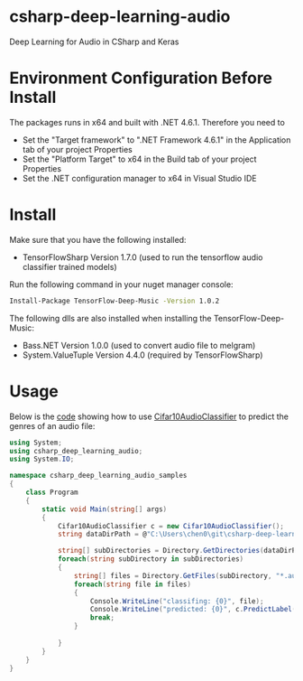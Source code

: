 # csharp-deep-learning-audio

Deep Learning for Audio in CSharp and Keras

# Environment Configuration Before Install 

The packages runs in x64 and built with .NET 4.6.1. Therefore you need to 

* Set the "Target framework" to ".NET Framework 4.6.1" in the Application tab of your project Properties
* Set the "Platform Target" to x64 in the Build tab of your project Properties
* Set the .NET configuration manager to x64 in Visual Studio IDE


# Install

Make sure that you have the following installed:

* TensorFlowSharp Version 1.7.0 (used to run the tensorflow audio classifier trained models)

Run the following command in your nuget manager console:

```bash
Install-Package TensorFlow-Deep-Music -Version 1.0.2
```

The following dlls are also installed when installing the TensorFlow-Deep-Music:

* Bass.NET Version 1.0.0 (used to convert audio file to melgram)
* System.ValueTuple Version 4.4.0 (required by TensorFlowSharp)

# Usage

Below is the [code](csharp-deep-learning-audio-samples/Program.cs) showing how to use [Cifar10AudioClassifier](csharp-deep-learning-audio/Cifar10AudioClassifier.cs)
 to predict the genres of an audio file:

```cs
using System;
using csharp_deep_learning_audio;
using System.IO;

namespace csharp_deep_learning_audio_samples
{
    class Program
    {
        static void Main(string[] args)
        {
            Cifar10AudioClassifier c = new Cifar10AudioClassifier();
            string dataDirPath = @"C:\Users\chen0\git\csharp-deep-learning-audio\gtzan\genres";

            string[] subDirectories = Directory.GetDirectories(dataDirPath);
            foreach(string subDirectory in subDirectories)
            {
                string[] files = Directory.GetFiles(subDirectory, "*.au");
                foreach(string file in files)
                {
                    Console.WriteLine("classifing: {0}", file);
                    Console.WriteLine("predicted: {0}", c.PredictLabel(file));
                    break;
                }
                
            }
        }
    }
}

```





